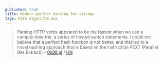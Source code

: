 ```yaml
---
published: true
title: Modern perfect hashing for strings
tags: hash algorithm avx
---
```

> Parsing HTTP verbs appeared to be the fastest when we use a compile-time trie: a series of nested switch statements. I could not believe that a perfect hash function is not better, and that led to a novel hashing approach that is based on the instruction PEXT (Parallel Bits Extract). - [0x80.pl](http://0x80.pl/notesen/2023-04-30-lookup-in-strings.html) / [HN](https://news.ycombinator.com/item?id=35764176)
